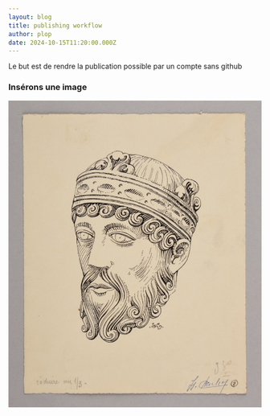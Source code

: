```yaml
---
layout: blog
title: publishing workflow
author: plop
date: 2024-10-15T11:20:00.000Z
---
```

Le but est de rendre la publication possible par un compte sans github



### Insérons une image

![](/media/lothaire.jpg "Lothaire")
